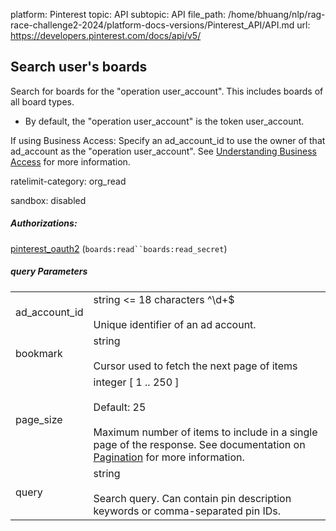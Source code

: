 platform: Pinterest
topic: API
subtopic: API
file_path: /home/bhuang/nlp/rag-race-challenge2-2024/platform-docs-versions/Pinterest_API/API.md
url: https://developers.pinterest.com/docs/api/v5/


## [](#operation/search_user_boards/get)Search user's boards

Search for boards for the "operation user\_account". This includes boards of all board types.

* By default, the "operation user\_account" is the token user\_account.

If using Business Access: Specify an ad\_account\_id to use the owner of that ad\_account as the "operation user\_account". See [Understanding Business Access](https://developers.pinterest.com/docs/reference/business-access/) for more information.

ratelimit-category: org\_read

sandbox: disabled

##### Authorizations:

[pinterest\_oauth2](#section/Authentication/pinterest_oauth2) (`boards:read``boards:read_secret`)

##### query Parameters

|     |     |
| --- | --- |
| ad\_account\_id | string <= 18 characters ^\\d+$<br><br>Unique identifier of an ad account. |
| bookmark | string<br><br>Cursor used to fetch the next page of items |
| page\_size | integer \[ 1 .. 250 \]<br><br>Default: 25<br><br>Maximum number of items to include in a single page of the response. See documentation on [Pagination](https://developers.pinterest.com/docs/getting-started/pagination/) for more information. |
| query | string<br><br>Search query. Can contain pin description keywords or comma-separated pin IDs. |